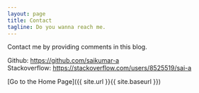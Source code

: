 ```yaml
---
layout: page
title: Contact
tagline: Do you wanna reach me.
---
```


Contact me by providing comments in this blog.

Github: <a href="https://github.com/saikumar-a">https://github.com/saikumar-a</a><br>
Stackoverflow: <a href="https://stackoverflow.com/users/8525519/sai-a">https://stackoverflow.com/users/8525519/sai-a</a>

[Go to the Home Page]({{ site.url }}{{ site.baseurl }})
